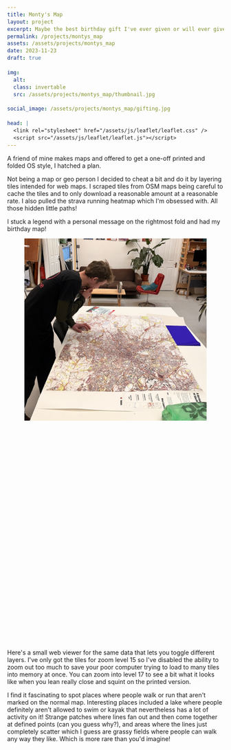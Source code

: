 ```yaml
---
title: Monty's Map
layout: project
excerpt: Maybe the best birthday gift I've ever given or will ever give. A custom, one off, OS style foldable map for a friend.
permalink: /projects/montys_map
assets: /assets/projects/montys_map
date: 2023-11-23
draft: true

img:
  alt:
  class: invertable
  src: /assets/projects/montys_map/thumbnail.jpg

social_image: /assets/projects/montys_map/gifting.jpg

head: |
  <link rel="stylesheet" href="/assets/js/leaflet/leaflet.css" />
  <script src="/assets/js/leaflet/leaflet.js"></script>
---
```


A friend of mine makes maps and offered to get a one-off printed and folded OS style, I hatched a plan.

Not being a map or geo person I decided to cheat a bit and do it by layering tiles intended for web maps. I scraped tiles from OSM maps being careful to cache the tiles and to only download a reasonable amount at a reasonable rate. I also pulled the strava running heatmap which I'm obsessed with. All those hidden little paths!

I stuck a legend with a personal message on the rightmost fold and had my birthday map!

<figure>
<img src="/assets/images/2024/montys_map.jpg">
</figure>

<figure id="map" style="width:100%; height:500px;"></figure>

Here's a small web viewer for the same data that lets you toggle different layers. I've only got the tiles for zoom level 15 so I've disabled the ability to zoom out too much to save your poor computer trying to load to many tiles into memory at once. You can zoom into level 17 to see a bit what it looks like when you lean really close and squint on the printed version.

<script>
    let map = L.map("map", {
    attributionControl: false,
    zoomControl: false,
    }).setView([53.36895547, -1.5417251], 13);

    const options = {
    minNativeZoom: 15,
    maxNativeZoom: 15,
    minZoom: 14,
    maxZoom: 17,
    };

    const base_maps = {};

    const base = "/assets/projects/montys_map/tiles";
    const layers = {
    // "Stamen Toner Background": L.tileLayer(
    //     `${base}/stamen_toner_background/{z}/{x}/{y}.png`,
    //     options
    // ),
    "Open Topo Maps": L.tileLayer(
        `${base}/open_topo_map/{z}/{x}/{y}.png`,
        options
    ).addTo(map),
    Strava: L.tileLayer(`${base}/strava/{z}/{x}/{y}.png`, options).addTo(
        map
    ),
    // "Stamen Toner Lines": L.tileLayer(
    //     `${base}/stamen_toner_lines/{z}/{x}/{y}.png`,
    //     options
    // ),
    "Stamen Labels": L.tileLayer(
        `${base}/stamen_toner_labels/{z}/{x}/{y}.png`,
        options
    ).addTo(map),
    Cycling: L.tileLayer(
        `${base}/waymarked_cycling/{z}/{x}/{y}.png`,
        options
    ).addTo(map),
    Hiking: L.tileLayer(
        `${base}/waymarked_hiking/{z}/{x}/{y}.png`,
        options
    ).addTo(map),
    };

    map.addLayer(layers["Strava"]);
    let layerControl = L.control.layers(base_maps, layers).addTo(map);
</script>

I find it fascinating to spot places where people walk or run that aren't marked on the normal map. Interesting places included a lake where people definitely aren't allowed to swim or kayak that nevertheless has a lot of activity on it! Strange patches where lines fan out and then come together at defined points (can you guess why?), and areas where the lines just completely scatter which I guess are grassy fields where people can walk any way they like. Which is more rare than you'd imagine!
